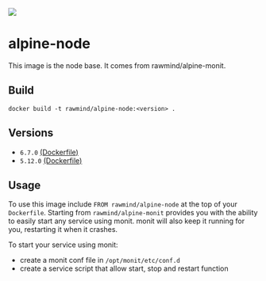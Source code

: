 [![](https://images.microbadger.com/badges/image/rawmind/alpine-node.svg)](https://microbadger.com/images/rawmind/alpine-node "Get your own image badge on microbadger.com")

alpine-node
=============

This image is the node base. It comes from rawmind/alpine-monit.

## Build

```
docker build -t rawmind/alpine-node:<version> .
```

## Versions

- `6.7.0` [(Dockerfile)](https://github.com/rawmind0/alpine-node/blob/6.7.0/Dockerfile)
- `5.12.0` [(Dockerfile)](https://github.com/rawmind0/alpine-node/blob/5.12.0/Dockerfile)


## Usage

To use this image include `FROM rawmind/alpine-node` at the top of your `Dockerfile`. Starting from `rawmind/alpine-monit` provides you with the ability to easily start any service using monit. monit will also keep it running for you, restarting it when it crashes.

To start your service using monit:

- create a monit conf file in `/opt/monit/etc/conf.d`
- create a service script that allow start, stop and restart function
